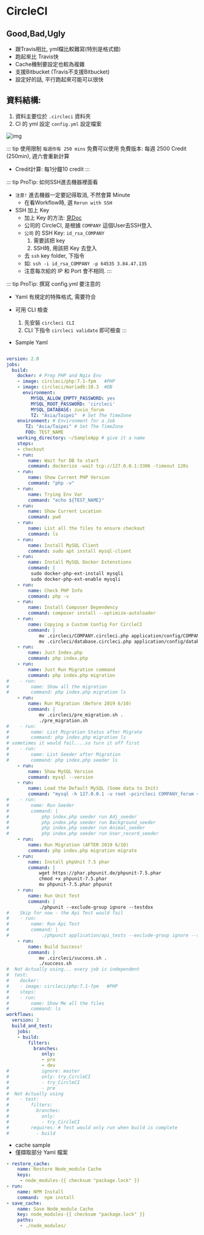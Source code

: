 # CircleCI 

## Good,Bad,Ugly

* 跟Travis相比, yml檔比較難寫(特別是格式錯)
* 跑起來比 Travis快
* Cache機制要設定也較為複雜
* 支援Bitbucket (Travis不支援Bitbucket)
* 設定好的話, 平行跑起來可能可以很快

## 資料結構: 

1. 資料主要位於 `.circleci` 資料夾
2. CI 的 yml 設定 `config.yml` 設定檔案

![img](/config_yaml_file.png)

::: tip 使用限制
`每週你有 250 mins` 免費可以使用
免費版本: 每週 2500 Credit (250min), 週六會重新計算
* Credit計算: 每1分鐘10 credit
:::

::: tip ProTip: 如何SSH進去機器裡面看

* `注意!` 進去機器一定要記得取消, 不然會算 Minute
    * 在看Workflow時, 選 `Rerun with SSH`
* SSH 加上 Key
    * 加上 Key 的方法: [見Doc](https://circleci.com/docs/2.0/ssh-access-jobs/)
    * 公司的 CircleCI, 是根據 `COMPANY` 這個User去SSH登入
    * `公司` 的 SSH Key: `id_rsa_COMPANY`
        1. 需要該把 key
        2. SSH時, 用該把 Key 去登入
    * 去 `ssh` key folder, 下指令 
    * 如: `ssh -i id_rsa_COMPANY -p 64535 3.84.47.135`
    * 注意每次給的 IP 和 Port 會不相同.
:::

::: tip ProTip: 撰寫 config.yml 要注意的

* Yaml 有規定的特殊格式, 需要符合
* 可用 CLI 檢查
    1. 先安裝 `circleci CLI`
    2. CLI 下指令 `circleci validate` 即可檢查
:::

* Sample Yaml

```yaml

version: 2.0
jobs:
  build:
    docker: # Prep PHP and Ngix Env
    - image: circleci/php:7.1-fpm   #PHP
    - image: circleci/mariadb:10.3  #DB
      environment:
         MYSQL_ALLOW_EMPTY_PASSWORD: yes
         MYSQL_ROOT_PASSWORD: 'circleci'
         MYSQL_DATABASE: zuvio_forum
         TZ: "Asia/Taipei"  # Set The TimeZone
    environment: # Environment for a Job
       TZ: "Asia/Taipei" # Set The TimeZone
       FOO: TEST_NAME
    working_directory: ~/SampleApp # give it a name
    steps:
    - checkout
    - run:
        name: Wait for DB to start
        command: dockerize -wait tcp://127.0.0.1:3306 -timeout 120s
    - run:
        name: Show Current PHP Version
        command: "php -v"
    - run:
        name: Trying Env Var
        command: "echo ${TEST_NAME}"
    - run:
        name: Show Current Location
        command: pwd
    - run:
        name: List all the files to ensure checkout
        command: ls
    - run:
        name: Install MySQL Client
        command: sudo apt install mysql-client
    - run:
        name: Install MySQL Docker Extenstions
        command: |
         sudo docker-php-ext-install mysqli
         sudo docker-php-ext-enable mysqli
    - run:
        name: Check PHP Info
        command: php -v
    - run:
        name: Install Composer Dependency
        command: composer install --optimize-autoloader
    - run:
        name: Copying a Custom Config For CircleCI
        command: |
            mv .circleci/COMPANY.circleci.php application/config/COMPANY.php
            mv .circleci/database.circleci.php application/config/database.php
    - run:
        name: Just Index.php
        command: php index.php
    - run:
        name: Just Run Migration command
        command: php index.php migration
#    - run:
#        name: Show all the migration
#        command: php index.php migration ls
    - run:
        name: Run Migration (Before 2019 6/10)
        command: |
            mv .circleci/pre_migration.sh .
            ./pre_migration.sh
#    - run:
#        name: List Migration Status after Migrate
#        command: php index.php migration ls
# sometimes it would fail....so turn it off first
#    - run:
#        name: List Seeder after Migration
#        command: php index.php seeder ls
    - run:
        name: Show MySQL Version
        command: mysql --version
    - run:
        name: Load the Default MySQL (Some data to Init)
        command: "mysql -h 127.0.0.1 -u root -pcircleci COMPANY_forum < .circleci/COMPANY_forum.sql"
#    - run:
#        name: Run Seeder
#        command: |
#            php index.php seeder run Adj_seeder
#            php index.php seeder run Background_seeder
#            php index.php seeder run Animal_seeder
#            php index.php seeder run User_record_seeder
    - run:
        name: Run Migration (AFTER 2019 6/10)
        command: php index.php migration migrate
    - run:
        name: Install phpUnit 7.5 phar
        command: |
            wget https://phar.phpunit.de/phpunit-7.5.phar
            chmod +x phpunit-7.5.phar
            mv phpunit-7.5.phar phpunit
    - run:
        name: Run Unit Test
        command: |
            ./phpunit --exclude-group ignore --testdox
#    Skip for now - the Api Test would fail
#    - run:
#        name: Run Api Test
#        command: |
#            ./phpunit application/api_tests --exclude-group ignore --testdox
    - run:
        name: Build Success!
        command: |
            mv .circleci/success.sh .
            ./success.sh
#  Not Actually using... every job is independent
#  test:
#    docker:
#    - image: circleci/php:7.1-fpm   #PHP
#    steps:
#    - run:
#        name: Show Me all the files
#        command: ls
workflows:
  version: 2
  build_and_test:
    jobs:
    - build:
        filters:
          branches:
             only:
             - pre
             - dev
#            ignore: master
#            only: try_CircleCI
#            - try_CircleCI
#            - pre
#  Not Actually using
#    - test:
#        filters:
#          branches:
#            only:
#            - try_CircleCI
#        requires: # Test would only run when build is complete
#          - build
```

* cache sample
* 僅擷取部分 Yaml 檔案

```yaml
- restore_cache:
    name: Restore Node_module Cache
    keys:
     - node_modules-{{ checksum "package.lock" }}
- run:
    name: NPM Install
    command:  npm install
- save_cache:
    name: Save Node_module Cache
    key: node_modules-{{ checksum "package.lock" }}
    paths:
     - ./node_modules/
```

